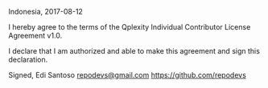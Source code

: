 Indonesia, 2017-08-12

I hereby agree to the terms of the Qplexity Individual Contributor License
Agreement v1.0.

I declare that I am authorized and able to make this agreement and sign this
declaration.

Signed,
Edi Santoso repodevs@gmail.com https://github.com/repodevs

